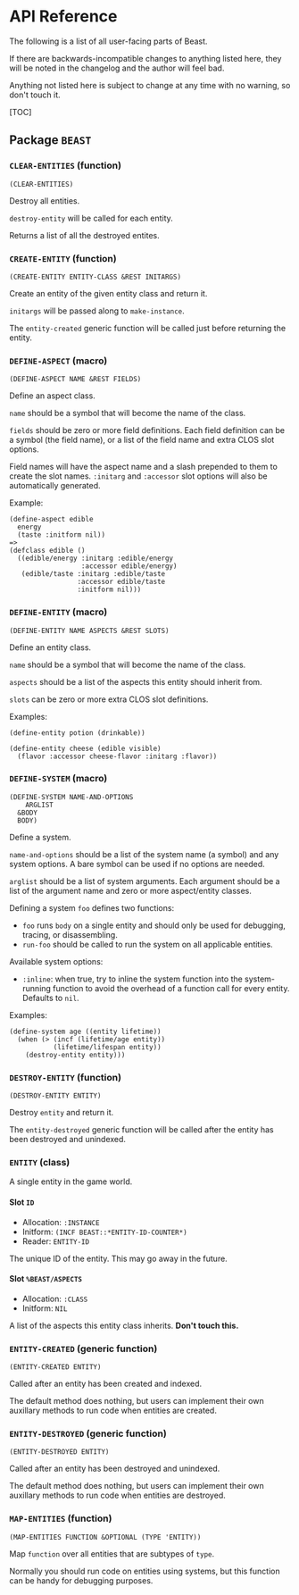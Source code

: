 # API Reference

The following is a list of all user-facing parts of Beast.

If there are backwards-incompatible changes to anything listed here, they will
be noted in the changelog and the author will feel bad.

Anything not listed here is subject to change at any time with no warning, so
don't touch it.

[TOC]

## Package `BEAST`

### `CLEAR-ENTITIES` (function)

    (CLEAR-ENTITIES)

Destroy all entities.

  `destroy-entity` will be called for each entity.

  Returns a list of all the destroyed entites.

  

### `CREATE-ENTITY` (function)

    (CREATE-ENTITY ENTITY-CLASS &REST INITARGS)

Create an entity of the given entity class and return it.

  `initargs` will be passed along to `make-instance`.

  The `entity-created` generic function will be called just before returning the
  entity.

  

### `DEFINE-ASPECT` (macro)

    (DEFINE-ASPECT NAME &REST FIELDS)

Define an aspect class.

  `name` should be a symbol that will become the name of the class.

  `fields` should be zero or more field definitions.  Each field definition can
  be a symbol (the field name), or a list of the field name and extra CLOS slot
  options.

  Field names will have the aspect name and a slash prepended to them to create
  the slot names.  `:initarg` and `:accessor` slot options will also be
  automatically generated.

  Example:

    (define-aspect edible
      energy
      (taste :initform nil))
    =>
    (defclass edible ()
      ((edible/energy :initarg :edible/energy
                      :accessor edible/energy)
       (edible/taste :initarg :edible/taste
                     :accessor edible/taste
                     :initform nil)))

  

### `DEFINE-ENTITY` (macro)

    (DEFINE-ENTITY NAME ASPECTS &REST SLOTS)

Define an entity class.

  `name` should be a symbol that will become the name of the class.

  `aspects` should be a list of the aspects this entity should inherit from.

  `slots` can be zero or more extra CLOS slot definitions.

  Examples:

    (define-entity potion (drinkable))

    (define-entity cheese (edible visible)
      (flavor :accessor cheese-flavor :initarg :flavor))

  

### `DEFINE-SYSTEM` (macro)

    (DEFINE-SYSTEM NAME-AND-OPTIONS
        ARGLIST
      &BODY
      BODY)

Define a system.

  `name-and-options` should be a list of the system name (a symbol) and any
  system options.  A bare symbol can be used if no options are needed.

  `arglist` should be a list of system arguments.  Each argument should be
  a list of the argument name and zero or more aspect/entity classes.

  Defining a system `foo` defines two functions:

  * `foo` runs `body` on a single entity and should only be used for debugging,
    tracing, or disassembling.
  * `run-foo` should be called to run the system on all applicable entities.

  Available system options:

  * `:inline`: when true, try to inline the system function into the
    system-running function to avoid the overhead of a function call for every
    entity.  Defaults to `nil`.

  Examples:

    (define-system age ((entity lifetime))
      (when (> (incf (lifetime/age entity))
               (lifetime/lifespan entity))
        (destroy-entity entity)))

  

### `DESTROY-ENTITY` (function)

    (DESTROY-ENTITY ENTITY)

Destroy `entity` and return it.

  The `entity-destroyed` generic function will be called after the entity has
  been destroyed and unindexed.

  

### `ENTITY` (class)

A single entity in the game world.

#### Slot `ID`

* Allocation: `:INSTANCE`
* Initform: `(INCF BEAST::*ENTITY-ID-COUNTER*)`
* Reader: `ENTITY-ID`

The unique ID of the entity.  This may go away in the future.

#### Slot `%BEAST/ASPECTS`

* Allocation: `:CLASS`
* Initform: `NIL`

A list of the aspects this entity class inherits.  **Don't touch this.**

### `ENTITY-CREATED` (generic function)

    (ENTITY-CREATED ENTITY)

Called after an entity has been created and indexed.

  The default method does nothing, but users can implement their own auxillary
  methods to run code when entities are created.

  

### `ENTITY-DESTROYED` (generic function)

    (ENTITY-DESTROYED ENTITY)

Called after an entity has been destroyed and unindexed.

  The default method does nothing, but users can implement their own auxillary
  methods to run code when entities are destroyed.

  

### `MAP-ENTITIES` (function)

    (MAP-ENTITIES FUNCTION &OPTIONAL (TYPE 'ENTITY))

Map `function` over all entities that are subtypes of `type`.

  Normally you should run code on entities using systems, but this function can
  be handy for debugging purposes.

  

